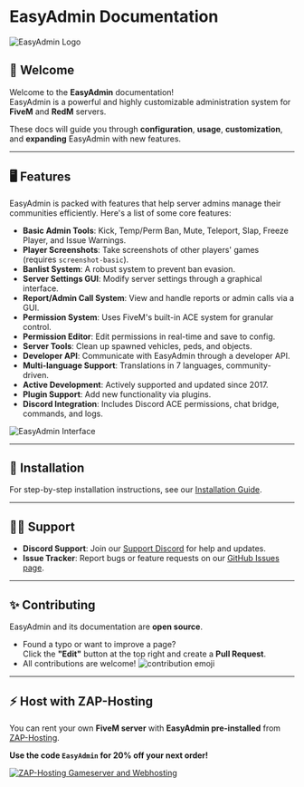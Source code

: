 # EasyAdmin Documentation

![EasyAdmin Logo](https://user-images.githubusercontent.com/13604413/129143671-3ab6a643-faf0-479d-8b97-af71ffb5193c.png)

## 👋 Welcome

Welcome to the **EasyAdmin** documentation!  
EasyAdmin is a powerful and highly customizable administration system for **FiveM** and **RedM** servers.  

These docs will guide you through **configuration**, **usage**, **customization**, and **expanding** EasyAdmin with new features.

---

## 🖥️ Features

EasyAdmin is packed with features that help server admins manage their communities efficiently. Here's a list of some core features:

- **Basic Admin Tools**: Kick, Temp/Perm Ban, Mute, Teleport, Slap, Freeze Player, and Issue Warnings.
- **Player Screenshots**: Take screenshots of other players' games (requires `screenshot-basic`).
- **Banlist System**: A robust system to prevent ban evasion.
- **Server Settings GUI**: Modify server settings through a graphical interface.
- **Report/Admin Call System**: View and handle reports or admin calls via a GUI.
- **Permission System**: Uses FiveM's built-in ACE system for granular control.
- **Permission Editor**: Edit permissions in real-time and save to config.
- **Server Tools**: Clean up spawned vehicles, peds, and objects.
- **Developer API**: Communicate with EasyAdmin through a developer API.
- **Multi-language Support**: Translations in 7 languages, community-driven.
- **Active Development**: Actively supported and updated since 2017.
- **Plugin Support**: Add new functionality via plugins.
- **Discord Integration**: Includes Discord ACE permissions, chat bridge, commands, and logs.

![EasyAdmin Interface](https://user-images.githubusercontent.com/13604413/126916981-1680e5ac-e024-467b-aad3-a5a9658449e0.png)

---

## 🔧 Installation

For step-by-step installation instructions, see our [Installation Guide](install.md).

---

## 🤷‍♂️ Support

- **Discord Support**: Join our [Support Discord](https://discord.gg/qq82ZU36XZ) for help and updates.
- **Issue Tracker**: Report bugs or feature requests on our [GitHub Issues page](https://github.com/Blumlaut/EasyAdmin/issues/new).

---

## ✨ Contributing

EasyAdmin and its documentation are **open source**.

- Found a typo or want to improve a page?  
  Click the **"Edit"** button at the top right and create a **Pull Request**.
- All contributions are welcome! ![contribution emoji](https://cdn.discordapp.com/emojis/652536385500086284.png?size=20)

---

## ⚡ Host with ZAP-Hosting

You can rent your own **FiveM server** with **EasyAdmin pre-installed** from [ZAP-Hosting](https://zap-hosting.com/easyadmin).  

**Use the code `EasyAdmin` for 20% off your next order!**

<a href='https://zap-hosting.com/easyadmin'>
  <img src="https://zap-cdn.com/interface/_images/banner/gameserver/fivem-affiliate-banner-1006x180.png" alt="ZAP-Hosting Gameserver and Webhosting">
</a>
